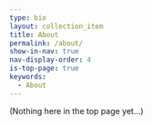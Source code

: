 ```yaml
---
type: bio
layout: collection_item
title: About
permalink: /about/
show-in-nav: true
nav-display-order: 4
is-top-page: true
keywords:
  - About
---
```

(Nothing here in the top page yet...)